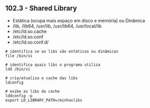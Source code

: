 ## 102.3 - Shared Library

* Estática (ocupa mais espaço em disco e memória) ou Dinâmica
* /lib, /lib64, /usr/lib, /usr/lib64, /usr/local/lib
* /etc/ld.so.cache
* /etc/ld.so.conf
* /etc/ld.so.conf.d/

```
# identifica se as libs são estáticas ou dinâmicas
file /bin/vi

# identifica quais libs o programa utiliza
ldd /bin/vi

# cria/atualiza o cache das libs
ldconfig

# exibe as libs do cache
lddconfig -p
export LD_LIBRARY_PATH=/minhaslibs
```
